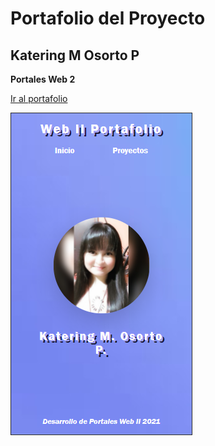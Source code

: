 # Portafolio del Proyecto 
## Katering M Osorto P

**Portales Web 2**

[Ir al portafolio](https://katering08.github.io/Portadolio_WebII/Portafolio_WebII_KateringOsorto/index%20.html/)

![Thumbnail](img/Portafolio.png)